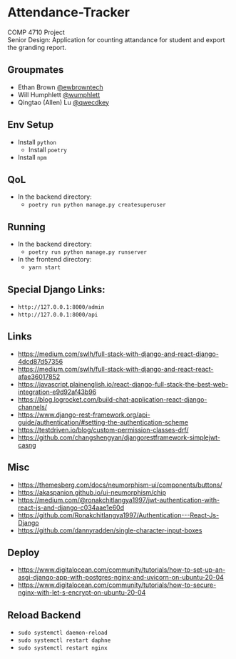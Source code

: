 # Attendance-Tracker
COMP 4710 Project  
Senior Design: Application for counting attandance for student and export the granding report.

## Groupmates
- Ethan Brown [@ewbrowntech](https://github.com/ewbrowntech)
- Will Humphlett [@wumphlett](https://github.com/wumphlett)
- Qingtao (Allen) Lu [@qwecdkey](https://github.com/qwecdkey)

## Env Setup
- Install `python`
  - Install `poetry`
- Install `npm`

## QoL
- In the backend directory:
  - `poetry run python manage.py createsuperuser`

## Running
- In the backend directory:
  - `poetry run python manage.py runserver`
- In the frontend directory:
  - `yarn start`

## Special Django Links:
- `http://127.0.0.1:8000/admin`
- `http://127.0.0.1:8000/api`

## Links
- https://medium.com/swlh/full-stack-with-django-and-react-django-4dcd87d57356
- https://medium.com/swlh/full-stack-with-django-and-react-react-afae36017852
- https://javascript.plainenglish.io/react-django-full-stack-the-best-web-integration-e9d92af43b96
- https://blog.logrocket.com/build-chat-application-react-django-channels/
- https://www.django-rest-framework.org/api-guide/authentication/#setting-the-authentication-scheme
- https://testdriven.io/blog/custom-permission-classes-drf/
- https://github.com/changshengyan/djangorestframework-simplejwt-casng

## Misc
- https://themesberg.com/docs/neumorphism-ui/components/buttons/
- https://akaspanion.github.io/ui-neumorphism/chip
- https://medium.com/@ronakchitlangya1997/jwt-authentication-with-react-js-and-django-c034aae1e60d
- https://github.com/Ronakchitlangya1997/Authentication---React-Js-Django
- https://github.com/dannyradden/single-character-input-boxes

## Deploy
- https://www.digitalocean.com/community/tutorials/how-to-set-up-an-asgi-django-app-with-postgres-nginx-and-uvicorn-on-ubuntu-20-04
- https://www.digitalocean.com/community/tutorials/how-to-secure-nginx-with-let-s-encrypt-on-ubuntu-20-04

## Reload Backend
- `sudo systemctl daemon-reload`
- `sudo systemctl restart daphne`
- `sudo systemctl restart nginx`
